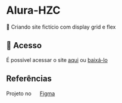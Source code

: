 # Alura-HZC

:book: Criando site fictício com display grid e flex

## 📁 Acesso
É possivel acessar o site <a href="https://alura-acah08udw-lucaslkj.vercel.app/index.html">aqui</a>
ou <a href="https://github.com/lucash-barbosa/Alura-HZC/archive/refs/heads/master.zip">baixá-lo</a>

## Referências
Projeto no <img src="https://cdn-icons-png.flaticon.com/512/5968/5968705.png" width="15px" >
 <a href="https://www.figma.com/file/ibWktwVpnog76rMYOdVhks/Dispondo-elementos-com-flexbox-e-grid">Figma</a>
